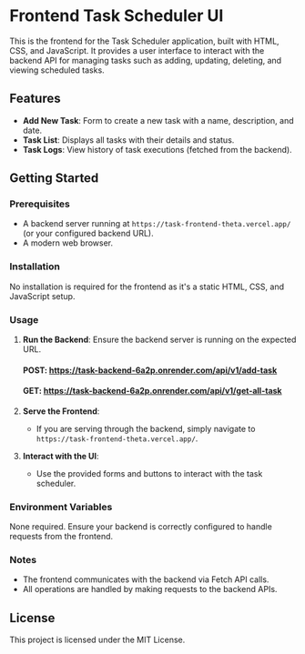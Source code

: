 # Frontend Task Scheduler UI

This is the frontend for the Task Scheduler application, built with HTML, CSS, and JavaScript. It provides a user interface to interact with the backend API for managing tasks such as adding, updating, deleting, and viewing scheduled tasks.

## Features

- **Add New Task**: Form to create a new task with a name, description, and date.
- **Task List**: Displays all tasks with their details and status.
- **Task Logs**: View history of task executions (fetched from the backend).

## Getting Started

### Prerequisites

- A backend server running at `https://task-frontend-theta.vercel.app/` (or your configured backend URL).
- A modern web browser.

### Installation

No installation is required for the frontend as it's a static HTML, CSS, and JavaScript setup.

### Usage

1. **Run the Backend**: Ensure the backend server is running on the expected URL.
   #### POST: https://task-backend-6a2p.onrender.com/api/v1/add-task
   #### GET: https://task-backend-6a2p.onrender.com/api/v1/get-all-task
   

2. **Serve the Frontend**:
   - If you are serving through the backend, simply navigate to `https://task-frontend-theta.vercel.app/`.
   
3. **Interact with the UI**:
   - Use the provided forms and buttons to interact with the task scheduler.

### Environment Variables

None required. Ensure your backend is correctly configured to handle requests from the frontend.

### Notes

- The frontend communicates with the backend via Fetch API calls.
- All operations are handled by making requests to the backend APIs.

## License

This project is licensed under the MIT License.
